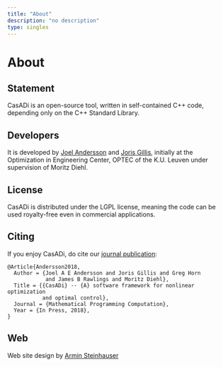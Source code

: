 ```yaml
---
title: "About"
description: "no description"
type: singles
---
```


# About
## Statement
CasADi is an open-source tool, written in self-contained C++ code, depending only on the C++ Standard Library.

## Developers
It is developed by [Joel Andersson](https://wid.wisc.edu/people/joel-andersson/) and [Joris Gillis](https://www.mech.kuleuven.be/en/pma/research/meco/people/00052373), initially at the Optimization in Engineering Center, OPTEC of the K.U. Leuven under supervision of Moritz Diehl.

## License
CasADi is distributed under the LGPL license, meaning the code can be used royalty-free even in commercial applications.

## Citing

If you enjoy CasADi, do cite our <a href="http://paper.casadi.org">journal publication</a>:
```
@Article{Andersson2018,
  Author = {Joel A E Andersson and Joris Gillis and Greg Horn
            and James B Rawlings and Moritz Diehl},
  Title = {{CasADi} -- {A} software framework for nonlinear optimization
           and optimal control},
  Journal = {Mathematical Programming Computation},
  Year = {In Press, 2018},
}
```

## Web
Web site design by [Armin Steinhauser](https://www.mech.kuleuven.be/en/pma/research/meco/people/00102655)

